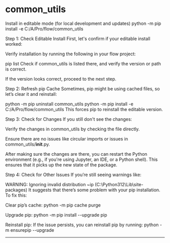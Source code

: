 # common_utils
Install in editable mode (for local development and updates)
python -m pip install -e C:/A/Pro/flow/common_utils

Step 1: Check Editable Install
First, let's confirm if your editable install worked:

Verify installation by running the following in your flow project:

pip list
Check if common_utils is listed there, and verify the version or path is correct.

If the version looks correct, proceed to the next step.

Step 2: Refresh pip Cache
Sometimes, pip might be using cached files, so let’s clear it and reinstall:

python -m pip uninstall common_utils
python -m pip install -e C:/A/Pro/flow/common_utils
This forces pip to reinstall the editable version.

Step 3: Check for Changes
If you still don't see the changes:

Verify the changes in common_utils by checking the file directly.

Ensure there are no issues like circular imports or issues in common_utils/__init__.py.

After making sure the changes are there, you can restart the Python environment 
(e.g., if you're using Jupyter, an IDE, or a Python shell). 
This ensures that it picks up the new state of the package.

Step 4: Check for Other Issues
If you’re still seeing warnings like:

WARNING: Ignoring invalid distribution ~ip (C:\Python312\Lib\site-packages)
It suggests that there’s some problem with your pip installation. To fix this:

Clear pip’s cache:
python -m pip cache purge

Upgrade pip:
python -m pip install --upgrade pip

Reinstall pip: If the issue persists, you can reinstall pip by running:
python -m ensurepip --upgrade

-----------------------------------------

